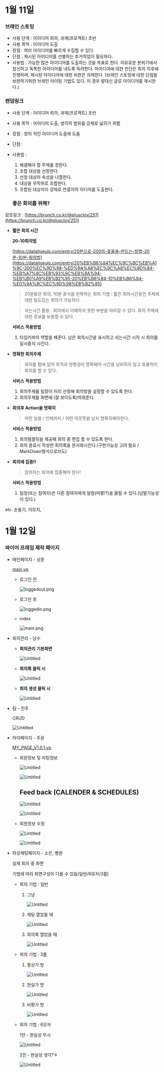 # 1월 11일

### 브레인 스토밍

- 사용 단계 : 아이디어 회의, 과제(프로젝트) 초반
- 사용 목적 : 아이디어 도출
- 장점 : 여러 아이디어를 빠르게 수집할 수 있다.
- 단점 : 제시된 아이디어를 선별하는 추가작업이 필요하다.
- 사용법 :
가능한 많은 아이디어를 도출하는 것을 목표로 한다. 자유로운 분위기에서 참신하고 독특한 아이디어를 내도록 독려한다. 아이디어에 대한 판단은 회의 이후에 진행하며, 제시된 아이디어에 대한 비판은 자제한다.
(브레인 스토밍에 대한 단점을 보완하기위한 브레인 라이팅 기법도 있다. 이 경우 말대신 글로 아이디어를 제시한다.)

### 랜덤링크

- 사용 단계 : 아이디어 회의, 과제(프로젝트) 초반
- 사용 목적 : 아이디어 도출, 생각의 범위를 강제로 넓히기 위함
- 장점 : 창의 적인 아이디어 도출에 도움
- 단점 :
- 사용법 :
    1. 해결해야 할 주제를 정한다.
    2. 조합 대상을 선정한다.
    3. 선정 대상의 속성을 나열한다.
    4. 대상을 무작위로 조합한다.
    5. 조합된 대상끼리 강제로 연결지어 이디어를 도출한다.
    
    ### 좋은 회의를 위해?

참조링크 : [https://brunch.co.kr/@plusclov/251](https://brunch.co.kr/@plusclov/251)

- **짧은 회의 시간**
    
    **20-10회의법**
    
    [https://dataitgeuls.com/entry/20분으로-200의-효율을-만드는-방법-20분-10분-회의법](https://dataitgeuls.com/entry/20%EB%B6%84%EC%9C%BC%EB%A1%9C-200%EC%9D%98-%ED%9A%A8%EC%9C%A8%EC%9D%84-%EB%A7%8C%EB%93%9C%EB%8A%94-%EB%B0%A9%EB%B2%95-20%EB%B6%84-10%EB%B6%84-%ED%9A%8C%EC%9D%98%EB%B2%95)
    
    > 20분동안 회의, 10분 휴식을 반복하는 회의 기법 : 짧은 회의시간동안 주제에 대한 밀도있는 회의가 가능하다.
    > 
    
    > 쉬는시간 활용 : 회의에서 이해하지 못한 부분을 따라갈 수 있다. 회의 주제에 대한 정보를 보충할 수 있다.
    > 
    
    **서비스 적용방법**
    
    1. 타임키퍼의 역할을 해준다. 남은 회의시간을 표시하고 쉬는시간 시작 시 회의를 일시중지 시킨다.
- **명확한 회의주제**
    
    > 회의를 함에 있어 목적과 방향성이 명확해야 시간을 낭비하지 않고 효율적이 회의를 할 수 있다.
    > 
    
    **서비스 적용방법**
    
    1. 회의주제를 팀장이 미리 선정해 회의방을 설정할 수 있도록 한다.
    2. 회의주제를 화면에 (잘 보이도록)띄워준다.
- **회의후 Action을 명확히**
    
    > 어떤 일을 / 언제까지 / 어떤 아웃풋을 날지 명확히해야한다.
    > 
    
    **서비스 적용방법**
    
    1. 회의템플릿을 제공해 회의 중 편집 할 수 있도록 한다.
    2. 회의 종료시 작성한 회의록을 문서화시킨다.(구현가능성 고려 필요 / MarkDown형식으로라도)
- **회의에 집중!!**
    
    > 참여자는 회의에 집중해야 한다!
    > 
    
    **서비스 적용방법**
    
    1. 팀장(또는 참여자)은 다른 참여자에게 알람(띠롱!?)을 울릴 수 있다.(남발가능성이 있다.)
    

etc. 손들기, 이모지,



# 1월 12일

### 와이어 프레임 제작 **페이지**

- 메인페이지 - 상훈
    
    [main.vp](https://s3-us-west-2.amazonaws.com/secure.notion-static.com/92f5719a-4187-41d1-9c7e-d0235bf784d9/main.vp)
    
    - 로그인 전
        
        ![loggedout.png](https://s3-us-west-2.amazonaws.com/secure.notion-static.com/6bebc36f-54b0-44ca-a9fa-81d32ae5c006/loggedout.png)
        
    - 로그인 후
        
        ![loggedin.png](https://s3-us-west-2.amazonaws.com/secure.notion-static.com/530570e0-7d2f-4dd0-a811-0848bea03bb9/loggedin.png)
        
    - index
        
        ![main.png](https://s3-us-west-2.amazonaws.com/secure.notion-static.com/c5f6efdd-a80a-4e5e-8871-b24e10c7071c/main.png)
        
- 회의관리 - 남수
    - **회의관리 기본화면**
        
        ![Untitled](https://s3-us-west-2.amazonaws.com/secure.notion-static.com/1c6622c5-9bbf-47e0-bfdd-d4e8d933dc58/Untitled.png)
        
    - **회의록 클릭 시**
        
        ![Untitled](https://s3-us-west-2.amazonaws.com/secure.notion-static.com/97e9ff05-ff23-4db1-ac57-1b7fa76206fe/Untitled.png)
        
    - **회의 생성 클릭 시**
        
        ![Untitled](https://s3-us-west-2.amazonaws.com/secure.notion-static.com/bbee4dea-6604-48af-832e-e0bca557ac6d/Untitled.png)
        
    
- 팀 - 진주
    
    CRUD
    
    ![Untitled](https://s3-us-west-2.amazonaws.com/secure.notion-static.com/e90dc735-3b69-49a4-b143-503e49e391e5/Untitled.png)
    
- 마이페이지 - 주윤
    
    [MY_PAGE_V1.0.1.vp](https://s3-us-west-2.amazonaws.com/secure.notion-static.com/9fe8e1f7-cb7c-47bd-bc84-89fe20dee2cb/MY_PAGE_V1.0.1.vp)
    
    - 회원정보 및 미팅정보
        
        ![Untitled](https://s3-us-west-2.amazonaws.com/secure.notion-static.com/6a6aaa8c-9bc9-4f44-8af2-f8cd75065562/Untitled.png)
        
        ![Untitled](https://s3-us-west-2.amazonaws.com/secure.notion-static.com/2a670be0-1be8-4a61-9c55-59ae3ef16f40/Untitled.png)
        
        ## Feed back (CALENDER & SCHEDULES)
        
        ![Untitled](https://s3-us-west-2.amazonaws.com/secure.notion-static.com/311c3d69-380e-4190-9454-9a64efb7b05c/Untitled.png)
        
        ![Untitled](https://s3-us-west-2.amazonaws.com/secure.notion-static.com/f0321c95-69ae-42cf-abac-1522f69f14ba/Untitled.png)
        
    - 회원정보 수정
        
        ![Untitled](https://s3-us-west-2.amazonaws.com/secure.notion-static.com/5a060230-8a64-48f6-811c-a470f55b05b8/Untitled.png)
        
        ![Untitled](https://s3-us-west-2.amazonaws.com/secure.notion-static.com/76d84d08-c0af-4775-a9c8-3f8fd9e227e4/Untitled.png)
        
- 화상채팅페이지 - 소은, 병완
    
    실제 회의 중 화면
    
    기법에 따라 화면구성이 다를 수 있음(일반/6모자/3룸)
    
    - 회의 기법 : 일반
        1. 그냥
            
            ![Untitled](https://s3-us-west-2.amazonaws.com/secure.notion-static.com/3e6c2aae-f234-4575-a063-baeb5585e537/Untitled.png)
            
        2. 채팅 열었을 때
            
            ![Untitled](https://s3-us-west-2.amazonaws.com/secure.notion-static.com/8ca9c739-0396-4652-a896-a773be362b54/Untitled.png)
            
        3. 회의록 열었을 때
            
            ![Untitled](https://s3-us-west-2.amazonaws.com/secure.notion-static.com/69209a48-1f85-4187-9e11-5e05c03b3da5/Untitled.png)
            
    - 회의 기법 : 3룸
        1. 몽상가 방
            
            ![Untitled](https://s3-us-west-2.amazonaws.com/secure.notion-static.com/55303116-11c4-49bc-bd54-8151eba25cad/Untitled.png)
            
        2. 현실가 방
            
            ![Untitled](https://s3-us-west-2.amazonaws.com/secure.notion-static.com/445a350b-862d-4d72-9733-b4305d9cadcd/Untitled.png)
            
        3. 비평가 방
            
            ![Untitled](https://s3-us-west-2.amazonaws.com/secure.notion-static.com/34d9a25b-b505-4cc2-bc68-2e2ebb9dfa6d/Untitled.png)
            
    - 회의 기법 : 6모자
        
        1안 - 현실성 무시
        
        ![Untitled](https://s3-us-west-2.amazonaws.com/secure.notion-static.com/033a3083-ac59-4397-8dba-09ac7ef3f3a6/Untitled.png)
        
        2안 - 현실성 생각?ㅎ
        
        ![Untitled](https://s3-us-west-2.amazonaws.com/secure.notion-static.com/2365c1bc-201f-456d-88f8-0b524f80ba51/Untitled.png)